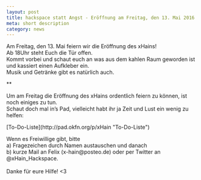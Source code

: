 ```yaml
---
layout: post
title: hackspace statt Angst - Eröffnung am Freitag, den 13. Mai 2016
meta: short description
category: news
---
```

<p> Am Freitag, den 13. Mai feiern wir die Eröffnung des xHains! <br> Ab 18Uhr steht Euch die Tür offen. <br> Kommt vorbei und schaut euch an was aus dem kahlen Raum geworden ist und kassiert einen Aufkleber ein. <br>
Musik und Getränke gibt es natürlich auch.
</p>
**

<!--more--> 
<p>
Um am Freitag die Eröffnung des xHains ordentlich feiern zu können, ist noch einiges zu tun.<br>
Schaut doch mal in’s Pad, vielleicht habt ihr ja Zeit und Lust ein wenig zu helfen: 
</p>
[To-Do-Liste](http://pad.okfn.org/p/xHain "To-Do-Liste")
<p>
Wenn es Freiwillige gibt, bitte <br>
a) Fragezeichen durch Namen austauschen und danach <br>
b) kurze Mail an Felix (x-hain@posteo.de) oder per Twitter an @xHain_Hackspace. 
<br><br>
Danke für eure Hilfe! <3 
</p>